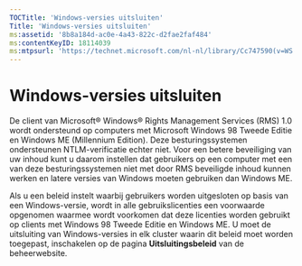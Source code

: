 ```yaml
---
TOCTitle: 'Windows-versies uitsluiten'
Title: 'Windows-versies uitsluiten'
ms:assetid: '8b8a184d-ac0e-4a43-822c-d2fae2faf484'
ms:contentKeyID: 18114039
ms:mtpsurl: 'https://technet.microsoft.com/nl-nl/library/Cc747590(v=WS.10)'
---
```


Windows-versies uitsluiten
==========================

De client van Microsoft® Windows® Rights Management Services (RMS) 1.0 wordt ondersteund op computers met Microsoft Windows 98 Tweede Editie en Windows ME (Millennium Edition). Deze besturingssystemen ondersteunen NTLM-verificatie echter niet. Voor een betere beveiliging van uw inhoud kunt u daarom instellen dat gebruikers op een computer met een van deze besturingssystemen niet met door RMS beveiligde inhoud kunnen werken en latere versies van Windows moeten gebruiken dan Windows ME.

Als u een beleid instelt waarbij gebruikers worden uitgesloten op basis van een Windows-versie, wordt in alle gebruikslicenties een voorwaarde opgenomen waarmee wordt voorkomen dat deze licenties worden gebruikt op clients met Windows 98 Tweede Editie en Windows ME. U moet de uitsluiting van Windows-versies in elk cluster waarin dit beleid moet worden toegepast, inschakelen op de pagina **Uitsluitingsbeleid** van de beheerwebsite.

